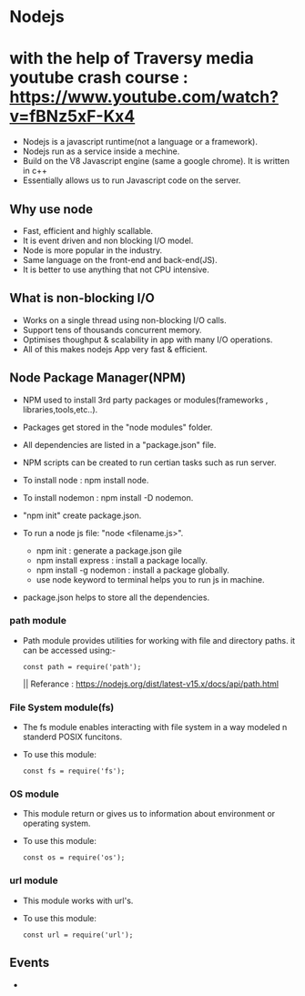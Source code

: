# Nodejs
#  with the help of Traversy media youtube crash course : https://www.youtube.com/watch?v=fBNz5xF-Kx4

- Nodejs is a javascript runtime(not a language or a framework).
- Nodejs run as a service inside a mechine.
- Build on the V8 Javascript engine (same a google chrome). It is written in c++
- Essentially allows us to run Javascript code on the server.

## Why use node
- Fast, efficient and highly scallable.
- It is event driven and non blocking I/O model.
- Node is more popular in the industry.
- Same language on the front-end and back-end(JS).
- It is better to use anything that not CPU intensive.

## What is non-blocking I/O
- Works on a single thread using non-blocking I/O calls.
- Support tens of thousands concurrent memory.
- Optimises thoughput & scalability in app with many I/O operations.
- All of this makes nodejs App very fast & efficient.

## Node Package Manager(NPM)

- NPM used to install 3rd party packages or modules(frameworks , libraries,tools,etc..). 
- Packages get stored in the "node modules" folder.
- All dependencies  are listed in a "package.json" file.
- NPM scripts can be created to run certian tasks such as run server.

- To install node : npm install node.
- To install nodemon : npm install -D nodemon.
- "npm init" create package.json.
- To run a node js file: "node <filename.js>".
    - npm init : generate a package.json gile
    - npm install express : install a package locally.
    - npm install -g nodemon : install a package globally. 
    - use node keyword to terminal helps you to run js in machine.
- package.json helps to store all the dependencies.

### path module
- Path module provides utilities for working with file and directory paths. it can be accessed using:-

    ```
    const path = require('path');
    
    ```

    || Referance : https://nodejs.org/dist/latest-v15.x/docs/api/path.html

### File System module(fs)
 - The fs module enables interacting with file system in a way modeled n standerd POSIX funcitons.
- To use this module:

    ```
    const fs = require('fs');
    
    ```
### OS module
- This module return or gives us to information about environment or operating system.
- To use this module:

    ```
    const os = require('os');
    
    ```

### url module
- This module works with url's.
- To use this module:

    ```
    const url = require('url');
    
    ```

## Events
- 